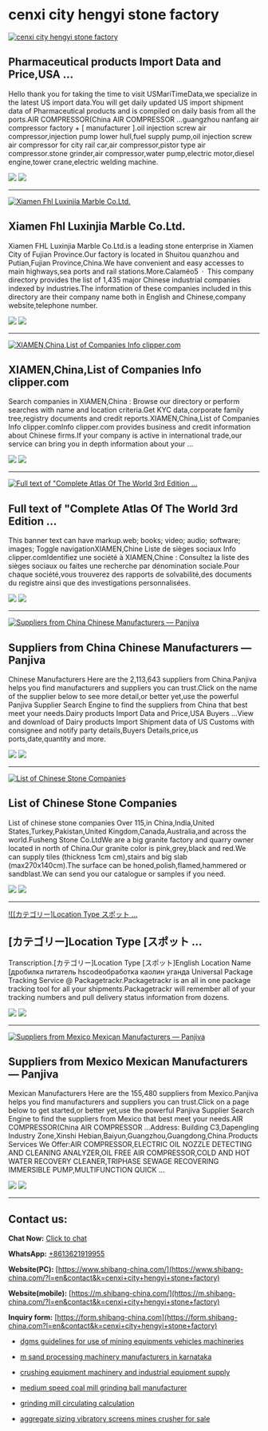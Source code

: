 # cenxi city hengyi stone factory

<a href="https://swt.shibang-china.com/?l=en&img&k=cenxi+city+hengyi+stone+factory" target="_blank">![cenxi city hengyi stone factory](http://static.shibang-china.com/all-800x300/117.jpg)</a>

## Pharmaceutical products Import Data and Price,USA …
Hello thank you for taking the time to visit USMariTimeData,we specialize in the latest US import data.You will get daily updated US import shipment data of Pharmaceutical products and is compiled on daily basis from all the ports.AIR COMPRESSOR(China AIR COMPRESSOR …guangzhou nanfang air compressor factory + [ manufacturer ].oil injection screw air compressor,injection pump lower hull,fuel supply pump,oil injection screw air compressor for city rail car,air compressor,pistor type air compressor.stone grinder,air compressor,water pump,electric motor,diesel engine,tower crane,electric welding machine.


<a href="https://whatsapp.shibangsoft.com/WhatsApp.php" target="_blank" title="WhatsApp">![](http://static.shibang-china.com/icon/whatsapp.png)</a> <a href="https://swt.shibang-china.com/?l=en&icon&k=cenxi+city+hengyi+stone+factory" target="_blank">![](http://static.shibang-china.com/icon/chat-en.png)</a>

---

<a href="https://swt.shibang-china.com/?l=en&img&k=cenxi+city+hengyi+stone+factory" target="_blank">![Xiamen Fhl Luxinjia Marble Co.Ltd.](http://static.shibang-china.com/all-800x300/336.jpg)</a>

## Xiamen Fhl Luxinjia Marble Co.Ltd.
Xiamen FHL Luxinjia Marble Co.Ltd.is a leading stone enterprise in Xiamen City of Fujian Province.Our factory is located in Shuitou quanzhou and Putian,Fujian Province,China.We have convenient and easy accesses to main highways,sea ports and rail stations.More.Calam&#233;o5&ensp;&#0183;&ensp;This company directory provides the list of 1,435 major Chinese industrial companies indexed by industries.The information of these companies included in this directory are their company name both in English and Chinese,company website,telephone number.


<a href="https://whatsapp.shibangsoft.com/WhatsApp.php" target="_blank" title="WhatsApp">![](http://static.shibang-china.com/icon/whatsapp.png)</a> <a href="https://swt.shibang-china.com/?l=en&icon&k=cenxi+city+hengyi+stone+factory" target="_blank">![](http://static.shibang-china.com/icon/chat-en.png)</a>

---

<a href="https://swt.shibang-china.com/?l=en&img&k=cenxi+city+hengyi+stone+factory" target="_blank">![XIAMEN,China,List of Companies Info clipper.com](http://static.shibang-china.com/all-800x300/1044.jpg)</a>

## XIAMEN,China,List of Companies Info clipper.com
Search companies in XIAMEN,China : Browse our directory or perform searches with name and location criteria.Get KYC data,corporate family tree,registry documents and credit reports.XIAMEN,China,List of Companies Info clipper.comInfo clipper.com provides business and credit information about Chinese firms.If your company is active in international trade,our service can bring you in depth information about your …


<a href="https://whatsapp.shibangsoft.com/WhatsApp.php" target="_blank" title="WhatsApp">![](http://static.shibang-china.com/icon/whatsapp.png)</a> <a href="https://swt.shibang-china.com/?l=en&icon&k=cenxi+city+hengyi+stone+factory" target="_blank">![](http://static.shibang-china.com/icon/chat-en.png)</a>

---

<a href="https://swt.shibang-china.com/?l=en&img&k=cenxi+city+hengyi+stone+factory" target="_blank">![Full text of &quot;Complete Atlas Of The World 3rd Edition …](http://static.shibang-china.com/all-800x300/1142.jpg)</a>

## Full text of &quot;Complete Atlas Of The World 3rd Edition …
This banner text can have markup.web; books; video; audio; software; images; Toggle navigationXIAMEN,Chine Liste de si&#232;ges sociaux Info clipper.comIdentifiez une soci&#233;t&#233; &#224; XIAMEN,Chine : Consultez la liste des si&#232;ges sociaux ou faites une recherche par d&#233;nomination sociale.Pour chaque soci&#233;t&#233;,vous trouverez des rapports de solvabilit&#233;,des documents du registre ainsi que des investigations personnalis&#233;es.


<a href="https://whatsapp.shibangsoft.com/WhatsApp.php" target="_blank" title="WhatsApp">![](http://static.shibang-china.com/icon/whatsapp.png)</a> <a href="https://swt.shibang-china.com/?l=en&icon&k=cenxi+city+hengyi+stone+factory" target="_blank">![](http://static.shibang-china.com/icon/chat-en.png)</a>

---

<a href="https://swt.shibang-china.com/?l=en&img&k=cenxi+city+hengyi+stone+factory" target="_blank">![Suppliers from China Chinese Manufacturers — Panjiva](http://static.shibang-china.com/all-800x300/604.jpg)</a>

## Suppliers from China Chinese Manufacturers — Panjiva
Chinese Manufacturers Here are the 2,113,643 suppliers from China.Panjiva helps you find manufacturers and suppliers you can trust.Click on the name of the supplier below to see more detail,or better yet,use the powerful Panjiva Supplier Search Engine to find the suppliers from China that best meet your needs.Dairy products Import Data and Price,USA Buyers …View and download of Dairy products Import Shipment data of US Customs with consignee and notify party details,Buyers Details,price,us ports,date,quantity and more.


<a href="https://whatsapp.shibangsoft.com/WhatsApp.php" target="_blank" title="WhatsApp">![](http://static.shibang-china.com/icon/whatsapp.png)</a> <a href="https://swt.shibang-china.com/?l=en&icon&k=cenxi+city+hengyi+stone+factory" target="_blank">![](http://static.shibang-china.com/icon/chat-en.png)</a>

---

<a href="https://swt.shibang-china.com/?l=en&img&k=cenxi+city+hengyi+stone+factory" target="_blank">![List of Chinese Stone Companies](http://static.shibang-china.com/all-800x300/276.jpg)</a>

## List of Chinese Stone Companies
List of chinese stone companies Over 115,in China,India,United States,Turkey,Pakistan,United Kingdom,Canada,Australia,and across the world.Fusheng Stone Co.LtdWe are a big granite factory and quarry owner located in north of China.Our granite color is pink,grey,black and red.We can supply tiles (thickness 1cm cm),stairs and big slab (max270x140cm).The surface can be honed,polish,flamed,hammered or sandblast.We can send you our catalogue or samples if you need.


<a href="https://whatsapp.shibangsoft.com/WhatsApp.php" target="_blank" title="WhatsApp">![](http://static.shibang-china.com/icon/whatsapp.png)</a> <a href="https://swt.shibang-china.com/?l=en&icon&k=cenxi+city+hengyi+stone+factory" target="_blank">![](http://static.shibang-china.com/icon/chat-en.png)</a>

---

<a href="https://swt.shibang-china.com/?l=en&img&k=cenxi+city+hengyi+stone+factory" target="_blank">![[カテゴリー]Location Type [スポット …](http://static.shibang-china.com/all-800x300/985.jpg)</a>

## [カテゴリー]Location Type [スポット …
Transcription.[カテゴリー]Location Type [スポット]English Location Name [дробилка питатель hscodeобработка каолин уганда Universal Package Tracking Service @ Packagetrackr.Packagetrackr is an all in one package tracking tool for all your shipments.Packagetrackr will remember all of your tracking numbers and pull delivery status information from dozens.


<a href="https://whatsapp.shibangsoft.com/WhatsApp.php" target="_blank" title="WhatsApp">![](http://static.shibang-china.com/icon/whatsapp.png)</a> <a href="https://swt.shibang-china.com/?l=en&icon&k=cenxi+city+hengyi+stone+factory" target="_blank">![](http://static.shibang-china.com/icon/chat-en.png)</a>

---

<a href="https://swt.shibang-china.com/?l=en&img&k=cenxi+city+hengyi+stone+factory" target="_blank">![Suppliers from Mexico Mexican Manufacturers — Panjiva](http://static.shibang-china.com/all-800x300/806.jpg)</a>

## Suppliers from Mexico Mexican Manufacturers — Panjiva
Mexican Manufacturers Here are the 155,480 suppliers from Mexico.Panjiva helps you find manufacturers and suppliers you can trust.Click on a page below to get started,or better yet,use the powerful Panjiva Supplier Search Engine to find the suppliers from Mexico that best meet your needs.AIR COMPRESSOR(China AIR COMPRESSOR …Address: Building C3,Dapengling Industry Zone,Xinshi Hebian,Baiyun,Guangzhou,Guangdong,China.Products Services We Offer:AIR COMPRESSOR,ELECTRIC OIL NOZZLE DETECTING AND CLEANING ANALYZER,OIL FREE AIR COMPRESSOR,COLD AND HOT WATER RECOVERY CLEANER,TRIPHASE SEWAGE RECOVERING IMMERSIBLE PUMP,MULTIFUNCTION QUICK …


<a href="https://whatsapp.shibangsoft.com/WhatsApp.php" target="_blank" title="WhatsApp">![](http://static.shibang-china.com/icon/whatsapp.png)</a> <a href="https://swt.shibang-china.com/?l=en&icon&k=cenxi+city+hengyi+stone+factory" target="_blank">![](http://static.shibang-china.com/icon/chat-en.png)</a>

---
## Contact us:

**Chat Now:** [Click to chat](https://swt.shibang-china.com?l=en&contact&k=cenxi+city+hengyi+stone+factory)

**WhatsApp:**  [+8613621919955](https://whatsapp.shibangsoft.com/WhatsApp.php)

**Website(PC):** [https://www.shibang-china.com/](https://www.shibang-china.com/?l=en&contact&k=cenxi+city+hengyi+stone+factory)

**Website(mobile):** [https://m.shibang-china.com/](https://m.shibang-china.com/?l=en&contact&k=cenxi+city+hengyi+stone+factory)

**Inquiry form:** [https://form.shibang-china.com](https://form.shibang-china.com?l=en&contact&k=cenxi+city+hengyi+stone+factory)

* [dgms guidelines for use of mining equipments vehicles machineries](../128/dgms%20guidelines%20for%20use%20of%20mining%20equipments%20vehicles%20machineries.md)

* [m sand processing machinery manufacturers in karnataka](../127/m%20sand%20processing%20machinery%20manufacturers%20in%20karnataka.md)

* [crushing equipment machinery and industrial equipment supply](../140/crushing%20equipment%20machinery%20and%20industrial%20equipment%20supply.md)

* [medium speed coal mill grinding ball manufacturer](../138/medium%20speed%20coal%20mill%20grinding%20ball%20manufacturer.md)

* [grinding mill circulating calculation](../138/grinding%20mill%20circulating%20calculation.md)

* [aggregate sizing vibratory screens mines crusher for sale](../126/aggregate%20sizing%20vibratory%20screens%20mines%20crusher%20for%20sale.md)